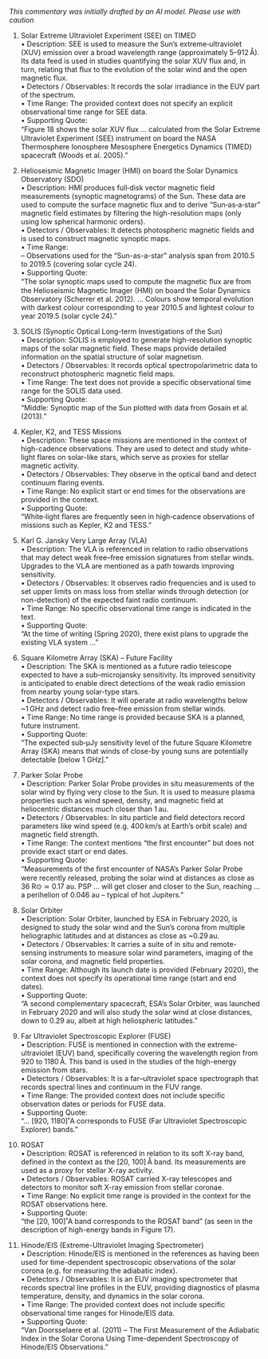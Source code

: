 _This commentary was initially drafted by an AI model. Please use with caution_

1. Solar Extreme Ultraviolet Experiment (SEE) on TIMED  
   • Description: SEE is used to measure the Sun’s extreme‐ultraviolet (XUV) emission over a broad wavelength range (approximately 5–912 Å). Its data feed is used in studies quantifying the solar XUV flux and, in turn, relating that flux to the evolution of the solar wind and the open magnetic flux.  
   • Detectors / Observables: It records the solar irradiance in the EUV part of the spectrum.  
   • Time Range: The provided context does not specify an explicit observational time range for SEE data.  
   • Supporting Quote:  
     “Figure 18 shows the solar XUV ﬂux … calculated from the Solar Extreme Ultraviolet Experiment (SEE) instrument on board the NASA Thermosphere Ionosphere Mesosphere Energetics Dynamics (TIMED) spacecraft (Woods et al. 2005).”  

2. Helioseismic Magnetic Imager (HMI) on board the Solar Dynamics Observatory (SDO)  
   • Description: HMI produces full‐disk vector magnetic field measurements (synoptic magnetograms) of the Sun. These data are used to compute the surface magnetic flux and to derive “Sun‐as‐a‐star” magnetic field estimates by filtering the high-resolution maps (only using low spherical harmonic orders).  
   • Detectors / Observables: It detects photospheric magnetic fields and is used to construct magnetic synoptic maps.  
   • Time Range:  
     – Observations used for the “Sun-as-a-star” analysis span from 2010.5 to 2019.5 (covering solar cycle 24).  
   • Supporting Quote:  
     “The solar synoptic maps used to compute the magnetic ﬂux are from the Helioseismic Magnetic Imager (HMI) on board the Solar Dynamics Observatory (Scherrer et al. 2012). … Colours show temporal evolution with darkest colour corresponding to year 2010.5 and lightest colour to year 2019.5 (solar cycle 24).”

3. SOLIS (Synoptic Optical Long-term Investigations of the Sun)  
   • Description: SOLIS is employed to generate high-resolution synoptic maps of the solar magnetic field. These maps provide detailed information on the spatial structure of solar magnetism.  
   • Detectors / Observables: It records optical spectropolarimetric data to reconstruct photospheric magnetic field maps.  
   • Time Range: The text does not provide a specific observational time range for the SOLIS data used.  
   • Supporting Quote:  
     “Middle: Synoptic map of the Sun plotted with data from Gosain et al. (2013).”  

4. Kepler, K2, and TESS Missions  
   • Description: These space missions are mentioned in the context of high-cadence observations. They are used to detect and study white-light flares on solar-like stars, which serve as proxies for stellar magnetic activity.  
   • Detectors / Observables: They observe in the optical band and detect continuum flaring events.  
   • Time Range: No explicit start or end times for the observations are provided in the context.  
   • Supporting Quote:  
     “White‐light flares are frequently seen in high‐cadence observations of missions such as Kepler, K2 and TESS.”

5. Karl G. Jansky Very Large Array (VLA)  
   • Description: The VLA is referenced in relation to radio observations that may detect weak free–free emission signatures from stellar winds. Upgrades to the VLA are mentioned as a path towards improving sensitivity.  
   • Detectors / Observables: It observes radio frequencies and is used to set upper limits on mass loss from stellar winds through detection (or non-detection) of the expected faint radio continuum.  
   • Time Range: No specific observational time range is indicated in the text.  
   • Supporting Quote:  
     “At the time of writing (Spring 2020), there exist plans to upgrade the existing VLA system …”

6. Square Kilometre Array (SKA) – Future Facility  
   • Description: The SKA is mentioned as a future radio telescope expected to have a sub–microjansky sensitivity. Its improved sensitivity is anticipated to enable direct detections of the weak radio emission from nearby young solar-type stars.  
   • Detectors / Observables: It will operate at radio wavelengths below ~1 GHz and detect radio free–free emission from stellar winds.  
   • Time Range: No time range is provided because SKA is a planned, future instrument.  
   • Supporting Quote:  
     “The expected sub‐µJy sensitivity level of the future Square Kilometre Array (SKA) means that winds of close-by young suns are potentially detectable [below 1 GHz].”

7. Parker Solar Probe  
   • Description: Parker Solar Probe provides in situ measurements of the solar wind by flying very close to the Sun. It is used to measure plasma properties such as wind speed, density, and magnetic field at heliocentric distances much closer than 1 au.  
   • Detectors / Observables: In situ particle and field detectors record parameters like wind speed (e.g. 400 km/s at Earth’s orbit scale) and magnetic field strength.  
   • Time Range: The context mentions “the first encounter” but does not provide exact start or end dates.  
   • Supporting Quote:  
     “Measurements of the ﬁrst encounter of NASA’s Parker Solar Probe were recently released, probing the solar wind at distances as close as 36 R⊙ ≃ 0.17 au. PSP … will get closer and closer to the Sun, reaching … a perihelion of 0.046 au – typical of hot Jupiters.”

8. Solar Orbiter  
   • Description: Solar Orbiter, launched by ESA in February 2020, is designed to study the solar wind and the Sun’s corona from multiple heliographic latitudes and at distances as close as ~0.29 au.  
   • Detectors / Observables: It carries a suite of in situ and remote-sensing instruments to measure solar wind parameters, imaging of the solar corona, and magnetic field properties.  
   • Time Range: Although its launch date is provided (February 2020), the context does not specify its operational time range (start and end dates).  
   • Supporting Quote:  
     “A second complementary spacecraft, ESA’s Solar Orbiter, was launched in February 2020 and will also study the solar wind at close distances, down to 0.29 au, albeit at high heliospheric latitudes.”

9. Far Ultraviolet Spectroscopic Explorer (FUSE)  
   • Description: FUSE is mentioned in connection with the extreme-ultraviolet (EUV) band, specifically covering the wavelength region from 920 to 1180 Å. This band is used in the studies of the high-energy emission from stars.  
   • Detectors / Observables: It is a far–ultraviolet space spectrograph that records spectral lines and continuum in the FUV range.  
   • Time Range: The provided context does not include specific observation dates or periods for FUSE data.  
   • Supporting Quote:  
     “… [920, 1180]˚A corresponds to FUSE (Far Ultraviolet Spectroscopic Explorer) bands.”

10. ROSAT  
    • Description: ROSAT is referenced in relation to its soft X-ray band, defined in the context as the [20, 100] Å band. Its measurements are used as a proxy for stellar X-ray activity.  
    • Detectors / Observables: ROSAT carried X-ray telescopes and detectors to monitor soft X-ray emission from stellar coronae.  
    • Time Range: No explicit time range is provided in the context for the ROSAT observations here.  
    • Supporting Quote:  
      “the [20, 100]˚A band corresponds to the ROSAT band” (as seen in the description of high-energy bands in Figure 17).

11. Hinode/EIS (Extreme-Ultraviolet Imaging Spectrometer)  
    • Description: Hinode/EIS is mentioned in the references as having been used for time-dependent spectroscopic observations of the solar corona (e.g. for measuring the adiabatic index).  
    • Detectors / Observables: It is an EUV imaging spectrometer that records spectral line profiles in the EUV, providing diagnostics of plasma temperature, density, and dynamics in the solar corona.  
    • Time Range: The provided context does not include specific observational time ranges for Hinode/EIS data.  
    • Supporting Quote:  
      “Van Doorsselaere et al. (2011) – The First Measurement of the Adiabatic Index in the Solar Corona Using Time-dependent Spectroscopy of Hinode/EIS Observations.”
